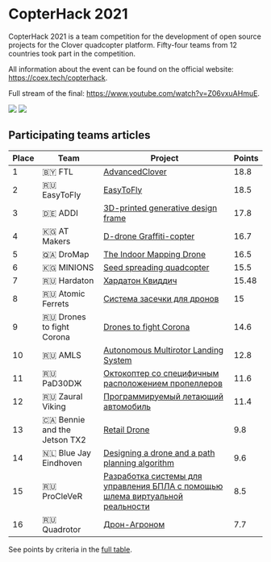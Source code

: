 # CopterHack 2021

CopterHack 2021 is a team competition for the development of open source projects for the Clover quadcopter platform.
Fifty-four teams from 12 countries took part in the competition.

All information about the event can be found on the official website: https://coex.tech/copterhack.

Full stream of the final: https://www.youtube.com/watch?v=Z06vxuAHmuE.

<div class="image-group">
    <img src="../assets/copterhack2021/1.jpg" class="zoom border">
    <img src="../assets/copterhack2021/2.jpg" class="zoom border">
</div>

## Participating teams articles

|Place|Team|Project|Points|
|-|-|-|-|
|1|🇧🇾 FTL|[AdvancedClover](../ru/advanced_clover.html)|18.8|
|2|🇷🇺 EasyToFly|[EasyToFly](../ru/easytofly.html)|18.5|
|3|🇩🇪 ADDI|[3D-printed generative design frame](generative_design_frame.md)|17.8|
|4|🇰🇬 AT Makers|[D-drone Graffiti-copter](ddrone.md)|16.7|
|5|🇶🇦 DroMap|[The Indoor Mapping Drone](dromap.md)|16.5|
|6|🇰🇬 MINIONS|[Seed spreading quadcopter](seeding_drone.md)|15.5|
|7|🇷🇺 Hardaton|[Хардатон Квиддич](../ru/hardaton_quidditch.html)|15.48|
|8|🇷🇺 Atomic Ferrets|[Система засечки для дронов](../ru/race_timing_sys_copterhack.html)|15|
|9|🇷🇺 Drones to fight Corona|[Drones to fight Corona](anticorona_drones.md)|14.6|
|10|🇷🇺 AMLS|[Autonomous Multirotor Landing System](amls.md)|12.8|
|11|🇷🇺 PаD30DЖ|[Октокоптер со специфичным расположением пропеллеров](../ru/oktazodg.html)|11.6|
|12|🇷🇺 Zaural Viking|[Программируемый летающий автомобиль](../ru/zaural_viking.html)|11.4|
|13|🇨🇦 Bennie and the Jetson TX2|[Retail Drone](bennie.md)|9.8|
|14|🇳🇱 Blue Jay Eindhoven|[Designing a drone and a path planning algorithm](blue_jay_eindhoven.md)|9.6|
|15|🇷🇺 ProCleVeR|[Разработка системы для управления БПЛА с помощью шлема виртуальной реальности](../ru/remote-control-with-oculusvr.html)|8.5|
|16|🇷🇺 Quadrotor|[Дрон-Агроном](../ru/drone-agronom.html)|7.7|

See points by criteria in the [full table](https://docs.google.com/spreadsheets/d/1L9NDrw4c4vTCIVR3aC8ErAjxnuBg-Afil9AwUQZVJ5I/edit?usp=sharing).

